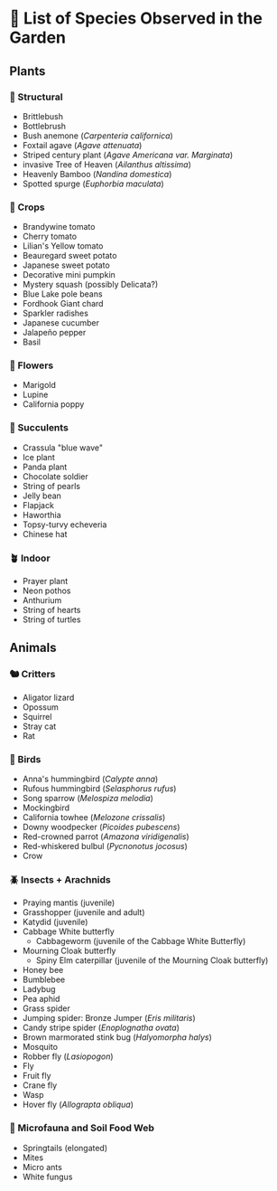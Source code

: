 # 📜 List of Species Observed in the Garden

## Plants

### 🌳 Structural
- Brittlebush
- Bottlebrush
- Bush anemone (*Carpenteria californica*)
- Foxtail agave (*Agave attenuata*)
- Striped century plant (*Agave Americana var. Marginata*)
- invasive Tree of Heaven (*Ailanthus altissima*)
- Heavenly Bamboo (*Nandina domestica*)
- Spotted spurge (*Euphorbia maculata*)

### 🍅 Crops
- Brandywine tomato
- Cherry tomato
- Lilian's Yellow tomato
- Beauregard sweet potato
- Japanese sweet potato
- Decorative mini pumpkin
- Mystery squash (possibly Delicata?)
- Blue Lake pole beans
- Fordhook Giant chard
- Sparkler radishes
- Japanese cucumber
- Jalapeño pepper
- Basil

### 🌼 Flowers
- Marigold
- Lupine
- California poppy

### 🌵 Succulents
- Crassula "blue wave"
- Ice plant
- Panda plant
- Chocolate soldier
- String of pearls
- Jelly bean
- Flapjack
- Haworthia
- Topsy-turvy echeveria
- Chinese hat

### 🪴 Indoor
- Prayer plant
- Neon pothos
- Anthurium
- String of hearts
- String of turtles

## Animals

### 🐿️ Critters
- Aligator lizard
- Opossum
- Squirrel
- Stray cat
- Rat

### 🦜 Birds
- Anna's hummingbird (*Calypte anna*)
- Rufous hummingbird (*Selasphorus rufus*)
- Song sparrow (*Melospiza melodia*)
- Mockingbird
- California towhee (*Melozone crissalis*)
- Downy woodpecker (*Picoides pubescens*)
- Red-crowned parrot (*Amazona viridigenalis*)
- Red-whiskered bulbul (*Pycnonotus jocosus*)
- Crow

### 🪲 Insects + Arachnids
- Praying mantis (juvenile)
- Grasshopper (juvenile and adult)
- Katydid (juvenile)
- Cabbage White butterfly
  - Cabbageworm (juvenile of the Cabbage White Butterfly)
- Mourning Cloak butterfly
  - Spiny Elm caterpillar (juvenile of the Mourning Cloak butterfly)
- Honey bee
- Bumblebee
- Ladybug
- Pea aphid
- Grass spider
- Jumping spider: Bronze Jumper (*Eris militaris*)
- Candy stripe spider (*Enoplognatha ovata*)
- Brown marmorated stink bug (*Halyomorpha halys*)
- Mosquito
- Robber fly (*Lasiopogon*)
- Fly
- Fruit fly
- Crane fly
- Wasp
- Hover fly (*Allograpta obliqua*)

### 🍄 Microfauna and Soil Food Web
- Springtails (elongated)
- Mites
- Micro ants
- White fungus
